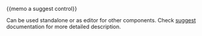 
{{memo a suggest control}}

Can be used standalone or as editor for other components. Check [suggest](desktop__suggest.md) documentation for more detailed description.